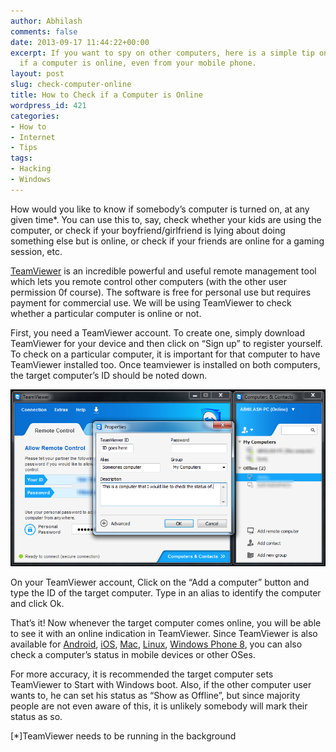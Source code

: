```yaml
---
author: Abhilash
comments: false
date: 2013-09-17 11:44:22+00:00
excerpt: If you want to spy on other computers, here is a simple tip on how to check
  if a computer is online, even from your mobile phone.
layout: post
slug: check-computer-online
title: How to Check if a Computer is Online
wordpress_id: 421
categories:
- How to
- Internet
- Tips
tags:
- Hacking
- Windows
---
```


How would you like to know if somebody’s computer is turned on, at any given time*. You can use this to, say, check whether your kids are using the computer, or check if your boyfriend/girlfriend is lying about doing something else but is online, or check if your friends are online for a gaming session, etc.

[TeamViewer](http://www.teamviewer.com/) is an incredible powerful and useful remote management tool which lets you remote control other computers (with the other user permission 0f course). The software is free for personal use but requires payment for commercial use. We will be using TeamViewer to check whether a particular computer is online or not.

First, you need a TeamViewer account. To create one, simply download TeamViewer for your device and then click on “Sign up” to register yourself. To check on a particular computer, it is important for that computer to have TeamViewer installed too. Once teamviewer is installed on both computers, the target computer’s ID should be noted down.

[![teamviewer-status-check](images/teamviewer-status-check_thumb.png)](http://img.techcovered.org/tc/teamviewer-status-check.png)

On your TeamViewer account, Click on the “Add a computer” button and type the ID of the target computer. Type in an alias to identify the computer and click Ok.

That’s it! Now whenever the target computer comes online, you will be able to see it with an online indication in TeamViewer. Since TeamViewer is also available for [Android](https://play.google.com/store/apps/details?id=com.teamviewer.quicksupport.market), [iOS](http://itunes.apple.com/us/app/teamviewer/id357069581?mt=8&uo=6), [Mac](http://www.teamviewer.com/hi/download/mac.aspx), [Linux](http://www.teamviewer.com/hi/download/linux.aspx), [Windows Phone 8](http://www.windowsphone.com/en-in/store/app/teamviewer/afadc741-961a-4677-b490-c1777bdfe9e5), you can also check a computer’s status in mobile devices or other OSes.

For more accuracy, it is recommended the target computer sets TeamViewer to Start with Windows boot. Also, if the other computer user wants to, he can set his status as “Show as Offline”, but since majority people are not even aware of this, it is unlikely somebody will mark their status as so.

[*]TeamViewer needs to be running in the background
